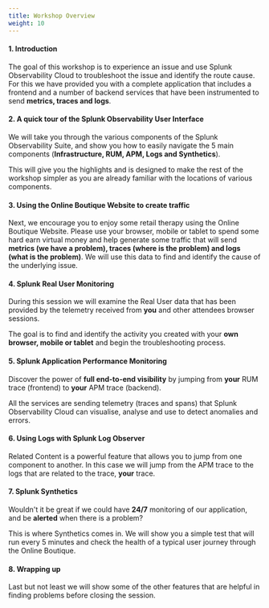 ```yaml
---
title: Workshop Overview
weight: 10
---
```


#### 1. Introduction

The goal of this workshop is to experience an issue and use Splunk Observability Cloud to troubleshoot the issue and identify the route cause. For this we have provided you with a complete application that includes a frontend and a number of backend services that have been instrumented to send **metrics, traces and logs**.

#### 2. A quick tour of the Splunk Observability User Interface

We will take you through the various components of the Splunk Observability Suite, and show you how to easily navigate the 5 main components (**Infrastructure, RUM, APM, Logs and Synthetics**).

This will give you the highlights and is designed to make the rest of the workshop simpler as you are already familiar with the locations of various components.

#### 3. Using the Online Boutique Website to create traffic

Next, we encourage you to enjoy some retail therapy using the Online Boutique Website. Please use your browser, mobile or tablet to spend some hard earn virtual money and help generate some traffic that will send **metrics (we have a problem), traces (where is the problem) and logs (what is the problem)**. We will use this data to find and identify the cause of the underlying issue. 

#### 4. Splunk Real User Monitoring

During this session we will examine the Real User data that has been provided by the telemetry received from **you** and other attendees browser sessions.

The goal is to find and identify the activity you created with your **own browser, mobile or tablet** and begin the troubleshooting process.

#### 5. Splunk Application Performance Monitoring

Discover the power of **full end-to-end visibility** by jumping from **your** RUM trace (frontend) to **your** APM trace (backend).

All the services are sending telemetry (traces and spans) that Splunk Observability Cloud can visualise, analyse and use to detect anomalies and errors.

#### 6. Using Logs with Splunk Log Observer

Related Content is a powerful feature that allows you to jump from one component to another. In this case we will jump from the APM trace to the logs that are related to the trace, **your** trace.

#### 7. Splunk Synthetics

Wouldn't it be great if we could have **24/7** monitoring of our application, and be **alerted** when there is a problem?

This is where Synthetics comes in. We will show you a simple test that will run every 5 minutes and check the health of a typical user journey through the Online Boutique.

#### 8. Wrapping up

Last but not least we will show some of the other features that are helpful in finding problems before closing the session.
